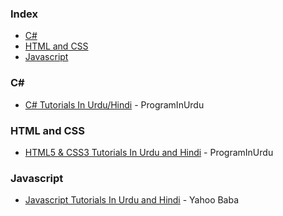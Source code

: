 ### Index

* [C#](#csharp)
* [HTML and CSS](#html-and-css)
* [Javascript](#javascript)


### <a id="csharp"></a>C#&lrm;

* [C# Tutorials In Urdu/Hindi](https://youtube.com/playlist?list=PLUyYwyJA_WfQd5zeCU890TDFQAqboekyc) - ProgramInUrdu


### HTML and CSS

* [HTML5 & CSS3 Tutorials In Urdu and Hindi](https://youtube.com/playlist?list=PLUyYwyJA_WfTr3YWWJ41_V7TrRZoq6cBT) - ProgramInUrdu


### Javascript

* [Javascript Tutorials In Urdu and Hindi](https://www.youtube.com/watch?v=Lgxgm-T9cgA&list=PL0b6OzIxLPbx-BZTaWu_AF7hsKo_Fvsnf) - Yahoo Baba
